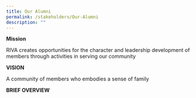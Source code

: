```yaml
---
title: Our Alumni
permalink: /stakeholders/Our-Alumni
description: ""
---
```

**Mission** 

RIVA creates opportunities for the character and leadership development of members through activities in serving our community

**VISION**

A community of members who embodies a sense of family

**BRIEF OVERVIEW**

